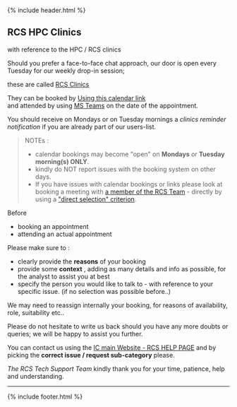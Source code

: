 {% include header.html %}

## RCS HPC Clinics

with reference to the HPC / RCS clinics  

Should you prefer a face-to-face chat approach, our door is open every Tuesday for our weekly drop-in session;  

these are called [RCS Clinics](https://www.imperial.ac.uk/admin-services/ict/self-service/research-support/rcs/support/attend-a-clinic/)

They can be booked by [Using this calendar link](https://outlook.office365.com/owa/calendar/ResearchComputingService1@ImperialLondon.onmicrosoft.com/bookings/)  
and attended by using [MS Teams](https://www.imperial.ac.uk/admin-services/ict/self-service/connect-communicate/office-365/apps/microsoft-teams/)  on the date of the appointment.  

You should receive on Mondays or on Tuesday mornings a _clinics reminder notification_ if you are already part of our users-list.  


> NOTEs :   
>  - calendar bookings may become "open" on **Mondays** or **Tuesday morning(s) ONLY**.  
>  - kindly do NOT report issues with the booking system on other days.    
>  - If you have issues with calendar bookings or links please look at booking a meeting with [a member of the RCS Team](https://www.imperial.ac.uk/admin-services/ict/self-service/research-support/rcs/meet-the-team/) - directly by using a ["direct selection" criterion](https://www.imperial.ac.uk/collegedirectory/).




Before
- booking an appointment  
- attending an actual appointment  

Please make sure to :  

- clearly provide the **reasons** of your booking
- provide some **context** ,  adding as many details and info as possible, for the analyst to assist you at best  
- specify the person you would like to talk to - with reference to your specific issue. (if no selection was possible before..)

We may need to reassign internally your booking, for reasons of availability, role, suitability etc..


Please do not hesitate to write us back should you have any more doubts or queries; we will be happy to assist you further.

You can contact us using the [IC main Website - RCS HELP PAGE](https://www.imperial.ac.uk/admin-services/ict/self-service/research-support/rcs/support/help/) and by picking the **correct issue / request sub-category** please.


_The RCS Tech Support Team_ kindly thank you for your time, patience, help and understanding.


---

{% include footer.html %}